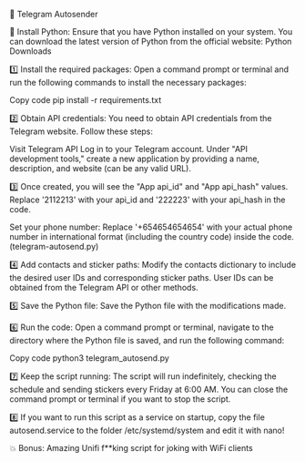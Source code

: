 📢 Telegram Autosender

🔧 Install Python: Ensure that you have Python installed on your system. You can download the latest version of Python from the official website: Python Downloads

1️⃣ Install the required packages: Open a command prompt or terminal and run the following commands to install the necessary packages:

Copy code
pip install -r requirements.txt

2️⃣ Obtain API credentials: You need to obtain API credentials from the Telegram website. Follow these steps:

Visit Telegram API
Log in to your Telegram account.
Under "API development tools," create a new application by providing a name, description, and website (can be any valid URL).

3️⃣ Once created, you will see the "App api_id" and "App api_hash" values. Replace '2112213' with your api_id and '222223' with your api_hash in the code.

Set your phone number: Replace '+654654654654' with your actual phone number in international format (including the country code) inside the code. (telegram-autosend.py)

4️⃣ Add contacts and sticker paths: Modify the contacts dictionary to include the desired user IDs and corresponding sticker paths. User IDs can be obtained from the Telegram API or other methods.

5️⃣ Save the Python file: Save the Python file with the modifications made.

6️⃣ Run the code: Open a command prompt or terminal, navigate to the directory where the Python file is saved, and run the following command:

Copy code
python3 telegram_autosend.py

7️⃣ Keep the script running: The script will run indefinitely, checking the schedule and sending stickers every Friday at 6:00 AM. You can close the command prompt or terminal if you want to stop the script.

8️⃣ If you want to run this script as a service on startup, copy the file autosend.service to the folder /etc/systemd/system and edit it with nano!

💥 Bonus: Amazing Unifi f**king script for joking with WiFi clients

